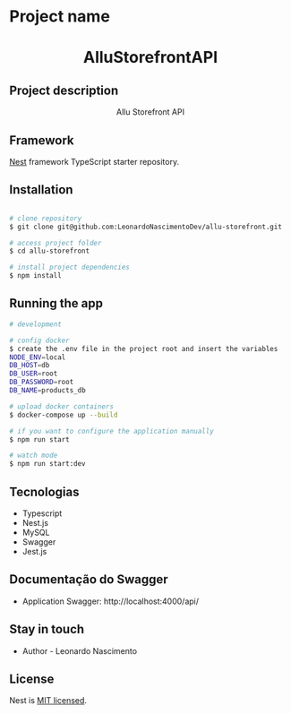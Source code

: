 
# Project name
<h1 align="center">AlluStorefrontAPI</h1>

## Project description
<p align="center">Allu Storefront API</p>


## Framework

[Nest](https://github.com/nestjs/nest) framework TypeScript starter repository.

## Installation

```bash

# clone repository
$ git clone git@github.com:LeonardoNascimentoDev/allu-storefront.git

# access project folder
$ cd allu-storefront

# install project dependencies
$ npm install


```

## Running the app

```bash
# development

# config docker
$ create the .env file in the project root and insert the variables
NODE_ENV=local
DB_HOST=db
DB_USER=root
DB_PASSWORD=root
DB_NAME=products_db

# upload docker containers
$ docker-compose up --build

# if you want to configure the application manually
$ npm run start

# watch mode
$ npm run start:dev
```
## Tecnologias
  - Typescript
  - Nest.js
  - MySQL
  - Swagger
  - Jest.js

## Documentação do Swagger

 - Application Swagger: http://localhost:4000/api/ 
 
## Stay in touch

- Author - Leonardo Nascimento

## License

  Nest is [MIT licensed](LICENSE).
